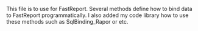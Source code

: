 This file is to use for FastReport. Several methods define how to bind data to FastReport programmatically. I also added my code library how to use these methods such as SqlBinding_Rapor or etc.
